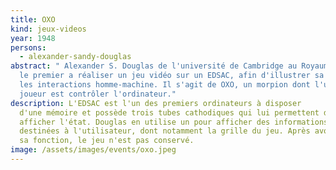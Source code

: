```yaml
---
title: OXO
kind: jeux-videos
year: 1948
persons:
  - alexander-sandy-douglas
abstract: " Alexander S. Douglas de l'université de Cambridge au Royaume-Uni est
  le premier a réaliser un jeu vidéo sur un EDSAC, afin d'illustrer sa thèse sur
  les interactions homme-machine. Il s'agit de OXO, un morpion dont l'un des
  joueur est contrôler l'ordinateur."
description: L'EDSAC est l'un des premiers ordinateurs à disposer
  d'une mémoire et possède trois tubes cathodiques qui lui permettent d'en
  afficher l'état. Douglas en utilise un pour afficher des informations
  destinées à l'utilisateur, dont notamment la grille du jeu. Après avoir rempli
  sa fonction, le jeu n'est pas conservé.
image: /assets/images/events/oxo.jpeg
---
```

